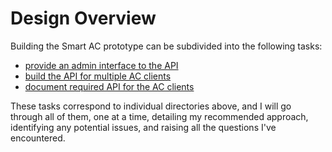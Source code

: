 # Design Overview

Building the Smart AC prototype can be subdivided into the following tasks:

  - [provide an admin interface to the API](./backend-admin.md)
  - [build the API for multiple AC clients](./backend-api.md)
  - [document required API for the AC clients](./ac-client.md)

These tasks correspond to individual directories above, and I will go through all of them, one at a time, detailing my recommended approach, identifying any potential issues, and raising all the questions I've encountered.
